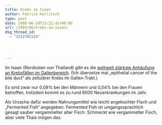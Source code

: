 ```yaml
---
title: Krebs im Isaan
author: Patrick Kollitsch
type: post
date: 2009-06-20T13:22:42+00:00
url: /2009/06/krebs-im-isaan/
dsq_thread_id:
  - "3212702120"




---
```

Im Isaan (Nordosten von Thailand) gibt es die [weltweit stärkste Anhäufung an Krebsfällen im Gallenbereich][1]. (Ich übersetze mal &#8222;epithelial cancer of the bile duct&#8220; als zellulärer Krebs im Gallen-Trakt.)

Es sind zwar nur 0,08% bei den M&auml;nnern und 0,04% bei den Frauen betroffen, trotzdem kommt es zu rund 6000 Neuerkrankungen im Jahr.

Als Ursache dafür werden Nahrungsmittel wie leicht angekochter Fisch und &#8222;Fermented Fish&#8220; angegeben. Fermented Fish ist umgangssprachlich gesagt sauber vergammelter alter Fisch. Schmeckt wie vergammelter Fisch, aber viele Thais mögen das.

 [1]: http://www.nationmultimedia.com/2009/06/21/national/national_30105668.php